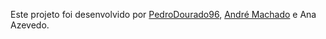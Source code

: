 Este projeto foi desenvolvido por [PedroDourado96](https://github.com/PedroDourado96), [André Machado](https://github.com/andremachado35) e Ana Azevedo.
